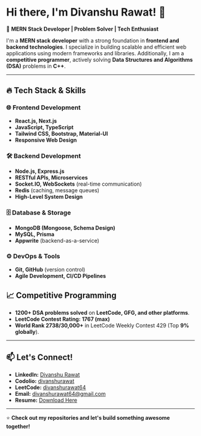 # Hi there, I'm Divanshu Rawat! 👋

🚀 **MERN Stack Developer | Problem Solver | Tech Enthusiast**

I'm a **MERN stack developer** with a strong foundation in **frontend and backend technologies**. I specialize in building scalable and efficient web applications using modern frameworks and libraries. Additionally, I am a **competitive programmer**, actively solving **Data Structures and Algorithms (DSA)** problems in **C++**.

---

## 🔥 Tech Stack & Skills

### 🌐 Frontend Development
- **React.js, Next.js** 
- **JavaScript, TypeScript**
- **Tailwind CSS, Bootstrap, Material-UI**
- **Responsive Web Design**

### 🛠️ Backend Development
- **Node.js, Express.js**
- **RESTful APIs, Microservices**
- **Socket.IO, WebSockets** (real-time communication)
- **Redis** (caching, message queues)
- **High-Level System Design**

### 🗄️ Database & Storage
- **MongoDB (Mongoose, Schema Design)**
- **MySQL, Prisma**
- **Appwrite** (backend-as-a-service)

### ⚙️ DevOps & Tools
- **Git, GitHub** (version control)
- **Agile Development, CI/CD Pipelines**


## 📈 Competitive Programming
- **1200+ DSA problems solved** on **LeetCode, GFG, and other platforms**.
- **LeetCode Contest Rating:** **1767 (max)**
- **World Rank 2738/30,000+** in LeetCode Weekly Contest 429 (Top **9% globally**).

---

## 📫 Let's Connect!
- **LinkedIn:** [Divanshu Rawat](https://www.linkedin.com/in/divanshu-rawat-987995229/)
- **Codolio:** [divanshurawat](https://codolio.com/profile/divanshurawat)
- **LeetCode:** [divanshurawat64](https://leetcode.com/u/divanshurawat64/)
- **Email:** divanshurawat64@gmail.com
- **Resume:** [Download Here]([https://drive.google.com/file/d/1fN17coLqvftTgNQU1mOGzSd1HJYUmaN6/view?usp=sharing](https://drive.google.com/file/d/1pv99cAWMv58l_q9FXAXlXwGTEcuu7bo1/view?usp=sharing)](https://drive.google.com/file/d/1pv99cAWMv58l_q9FXAXlXwGTEcuu7bo1/view?usp=sharing))

---

⭐ **Check out my repositories and let's build something awesome together!**
